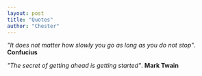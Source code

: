 ```yaml
---
layout: post
title: "Quotes"
author: "Chester"
---
```


_"It does not matter how slowly you go as long as you do not stop"_. **Confucius**

_"The secret of getting ahead is getting started"_. **Mark Twain**
